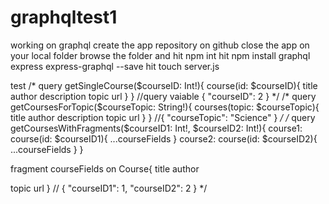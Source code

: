 # graphqltest1
working on graphql
create the app repository on github
close the app on your local folder
browse the folder and hit npm int
hit npm install graphql express express-graphql --save
hit touch server.js


test
/*
query getSingleCourse($courseID: Int!){
  course(id: $courseID){
    title
    author
    description
    topic
    url
  }
}
//query  vaiable
{
  "courseID": 2
}
*/
/*
query getCoursesForTopic($courseTopic: String!){
  courses(topic: $courseTopic){
    title
    author
    description
    topic
    url
  }
}
//{
  "courseTopic": "Science"
}
*/
/*
query getCoursesWithFragments($courseID1: Int!, $courseID2: Int!){
  course1: course(id: $courseID1){
    ...courseFields
  }
  course2: course(id: $courseID2){
    ...courseFields
  }
}

fragment courseFields on Course{
  title
  author

  topic
  url
}
//
{
  "courseID1": 1,
  "courseID2": 2
}
*/